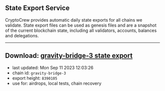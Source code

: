 ## State Export Service
CryptoCrew provides automatic daily state exports for all chains we validate. State export files can be used as genesis files and are a snapshot of the current blockchain state, including all validators, accounts, balances and delegations.

---
**Download: [gravity-bridge-3 state export](https://dl.ccvalidators.com/SERVICE/gravitybridge/gravity-bridge-3_export_8390105.json)**
---

- last updated: Mon Sep 11 2023 12:03:26
- chain id: `gravity-bridge-3`
- export height: `8390105`
- use for: airdrops, local tests, chain recovery
